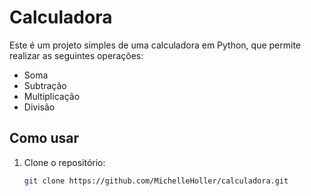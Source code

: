# Calculadora

Este é um projeto simples de uma calculadora em Python, que permite realizar as seguintes operações:
- Soma
- Subtração
- Multiplicação
- Divisão

## Como usar

1. Clone o repositório:
   ```bash
   git clone https://github.com/MichelleHoller/calculadora.git
   
